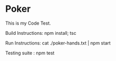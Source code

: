 # Poker
This is my Code Test.

Build Instructions: npm install; tsc

Run Instructions: cat ./poker-hands.txt | npm start

Testing suite : npm test

